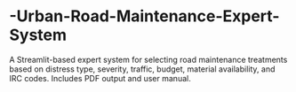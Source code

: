 # -Urban-Road-Maintenance-Expert-System
A Streamlit-based expert system for selecting road maintenance treatments based on distress type, severity, traffic, budget, material availability, and IRC codes. Includes PDF output and user manual.
